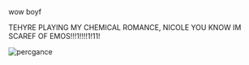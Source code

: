 wow boyf



TEHYRE PLAYING MY CHEMICAL ROMANCE, NICOLE YOU KNOW IM SCAREF OF EMOS!!!1!!!!1!11!

![percgance](https://github.com/user-attachments/assets/0a5b8f25-074d-43b1-ac99-a7d452f49d63)

